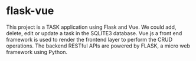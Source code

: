 # flask-vue
This project is a TASK application using Flask and Vue. We could add, delete, edit or update a task in the SQLITE3 database. 
Vue.js a front end framework is used to render the frontend layer to perform the CRUD operations.
The backend RESTful APIs are powered by FLASK, a micro web framework using Python.
